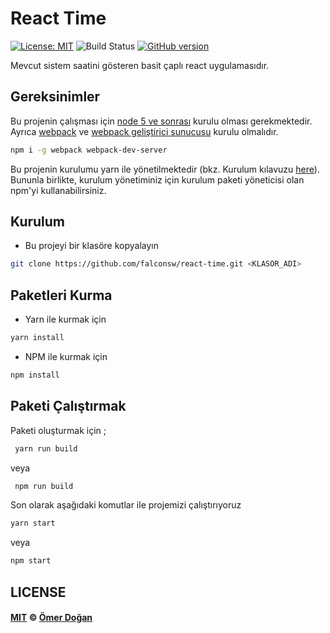 # React Time
[![License: MIT](https://img.shields.io/badge/License-MIT-brightgreen.svg)](https://opensource.org/licenses/MIT) 
![Build Status](https://travis-ci.org/temilaj/react-webpack-starter.svg?branch=master) 
[![GitHub version](https://badge.fury.io/gh/temilaj%2Freact-webpack-starter.svg)](https://badge.fury.io/gh/temilaj%2Freact-webpack-starter)

Mevcut sistem saatini gösteren basit çaplı react uygulamasıdır.


## Gereksinimler
Bu projenin çalışması için [node 5 ve sonrası](https://nodejs.org/en/) kurulu olması gerekmektedir. Ayrıca [webpack](https://webpack.js.org/ ) ve [webpack geliştirici sunucusu](https://webpack.js.org/configuration/dev-server/) kurulu olmalıdır. 

```bash
npm i -g webpack webpack-dev-server
```

Bu projenin kurulumu yarn ile yönetilmektedir (bkz. Kurulum kılavuzu [here](https://yarnpkg.com/en/)). Bununla birlikte, kurulum yönetiminiz için kurulum paketi yöneticisi olan npm'yi kullanabilirsiniz.

## Kurulum
+ Bu projeyi bir klasöre kopyalayın
```bash
git clone https://github.com/falconsw/react-time.git <KLASÖR_ADI>
```

## Paketleri Kurma
+ Yarn ile kurmak için
```bash 
yarn install
```

+ NPM ile kurmak için
```bash 
npm install
```

## Paketi Çalıştırmak

Paketi oluşturmak için ; 
```bash
 yarn run build
```

veya 

```bash
 npm run build
```

Son olarak aşağıdaki komutlar ile projemizi çalıştırıyoruz
```bash
yarn start
```
veya
```bash
npm start
```

## LICENSE

#### [MIT](./LICENSE) © [Ömer Doğan](http://doganomer.com)